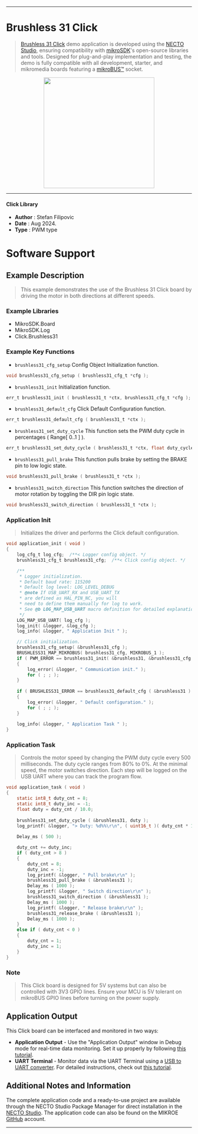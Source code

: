 
---
# Brushless 31 Click

> [Brushless 31 Click](https://www.mikroe.com/?pid_product=MIKROE-6348) demo application is developed using
the [NECTO Studio](https://www.mikroe.com/necto), ensuring compatibility with [mikroSDK](https://www.mikroe.com/mikrosdk)'s
open-source libraries and tools. Designed for plug-and-play implementation and testing, the demo is fully compatible with
all development, starter, and mikromedia boards featuring a [mikroBUS&trade;](https://www.mikroe.com/mikrobus) socket.

<p align="center">
  <img src="https://www.mikroe.com/?pid_product=MIKROE-6348&image=1" height=300px>
</p>

---

#### Click Library

- **Author**        : Stefan Filipovic
- **Date**          : Aug 2024.
- **Type**          : PWM type

# Software Support

## Example Description

> This example demonstrates the use of the Brushless 31 Click board by driving the motor in both directions at different speeds.

### Example Libraries

- MikroSDK.Board
- MikroSDK.Log
- Click.Brushless31

### Example Key Functions

- `brushless31_cfg_setup` Config Object Initialization function.
```c
void brushless31_cfg_setup ( brushless31_cfg_t *cfg );
```

- `brushless31_init` Initialization function.
```c
err_t brushless31_init ( brushless31_t *ctx, brushless31_cfg_t *cfg );
```

- `brushless31_default_cfg` Click Default Configuration function.
```c
err_t brushless31_default_cfg ( brushless31_t *ctx );
```

- `brushless31_set_duty_cycle` This function sets the PWM duty cycle in percentages ( Range[ 0..1 ] ).
```c
err_t brushless31_set_duty_cycle ( brushless31_t *ctx, float duty_cycle );
```

- `brushless31_pull_brake` This function pulls brake by setting the BRAKE pin to low logic state.
```c
void brushless31_pull_brake ( brushless31_t *ctx );
```

- `brushless31_switch_direction` This function switches the direction of motor rotation by toggling the DIR pin logic state.
```c
void brushless31_switch_direction ( brushless31_t *ctx );
```

### Application Init

> Initializes the driver and performs the Click default configuration.

```c
void application_init ( void )
{
    log_cfg_t log_cfg;  /**< Logger config object. */
    brushless31_cfg_t brushless31_cfg;  /**< Click config object. */

    /** 
     * Logger initialization.
     * Default baud rate: 115200
     * Default log level: LOG_LEVEL_DEBUG
     * @note If USB_UART_RX and USB_UART_TX 
     * are defined as HAL_PIN_NC, you will 
     * need to define them manually for log to work. 
     * See @b LOG_MAP_USB_UART macro definition for detailed explanation.
     */
    LOG_MAP_USB_UART( log_cfg );
    log_init( &logger, &log_cfg );
    log_info( &logger, " Application Init " );

    // Click initialization.
    brushless31_cfg_setup( &brushless31_cfg );
    BRUSHLESS31_MAP_MIKROBUS( brushless31_cfg, MIKROBUS_1 );
    if ( PWM_ERROR == brushless31_init( &brushless31, &brushless31_cfg ) )
    {
        log_error( &logger, " Communication init." );
        for ( ; ; );
    }
    
    if ( BRUSHLESS31_ERROR == brushless31_default_cfg ( &brushless31 ) )
    {
        log_error( &logger, " Default configuration." );
        for ( ; ; );
    }
    
    log_info( &logger, " Application Task " );
}
```

### Application Task

> Controls the motor speed by changing the PWM duty cycle every 500 milliseconds.
The duty cycle ranges from 80% to 0%. At the minimal speed, the motor switches direction.
Each step will be logged on the USB UART where you can track the program flow.

```c
void application_task ( void )
{
    static int8_t duty_cnt = 8;
    static int8_t duty_inc = -1;
    float duty = duty_cnt / 10.0;
    
    brushless31_set_duty_cycle ( &brushless31, duty );
    log_printf( &logger, "> Duty: %d%%\r\n", ( uint16_t )( duty_cnt * 10 ) );
    
    Delay_ms ( 500 );

    duty_cnt += duty_inc;
    if ( duty_cnt > 8 ) 
    {        
        duty_cnt = 8;
        duty_inc = -1;
        log_printf( &logger, " Pull brake\r\n" );
        brushless31_pull_brake ( &brushless31 );
        Delay_ms ( 1000 );
        log_printf( &logger, " Switch direction\r\n" );
        brushless31_switch_direction ( &brushless31 );
        Delay_ms ( 1000 );
        log_printf( &logger, " Release brake\r\n" );
        brushless31_release_brake ( &brushless31 );
        Delay_ms ( 1000 );
    }
    else if ( duty_cnt < 0 ) 
    {
        duty_cnt = 1;
        duty_inc = 1;
    }
}
```

### Note

> This Click board is designed for 5V systems but can also be controlled with 3V3 GPIO lines.
Ensure your MCU is 5V tolerant on mikroBUS GPIO lines before turning on the power supply.

## Application Output

This Click board can be interfaced and monitored in two ways:
- **Application Output** - Use the "Application Output" window in Debug mode for real-time data monitoring.
Set it up properly by following [this tutorial](https://www.youtube.com/watch?v=ta5yyk1Woy4).
- **UART Terminal** - Monitor data via the UART Terminal using
a [USB to UART converter](https://www.mikroe.com/click/interface/usb?interface*=uart,uart). For detailed instructions,
check out [this tutorial](https://help.mikroe.com/necto/v2/Getting%20Started/Tools/UARTTerminalTool).

## Additional Notes and Information

The complete application code and a ready-to-use project are available through the NECTO Studio Package Manager for 
direct installation in the [NECTO Studio](https://www.mikroe.com/necto). The application code can also be found on
the MIKROE [GitHub](https://github.com/MikroElektronika/mikrosdk_click_v2) account.

---
